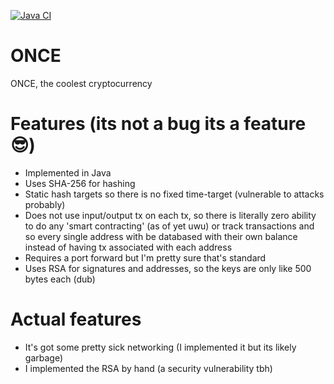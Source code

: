 [![Java CI](https://github.com/jorjiiie/ONCE/workflows/Tests/badge.svg)](https://github.com/jorjiiie/ONCE/actions/workflows/ci.yml)
# ONCE

ONCE, the coolest cryptocurrency

# Features (its not a bug its a feature 😎)

* Implemented in Java
* Uses SHA-256 for hashing
* Static hash targets so there is no fixed time-target (vulnerable to attacks probably)
* Does not use input/output tx on each tx, so there is literally zero ability to do any 'smart contracting' (as of yet uwu) or track transactions and so every single address with be databased with their own balance instead of having tx associated with each address
* Requires a port forward but I'm pretty sure that's standard
* Uses RSA for signatures and addresses, so the keys are only like 500 bytes each (dub)


# Actual features

* It's got some pretty sick networking (I implemented it but its likely garbage)
* I implemented the RSA by hand (a security vulnerability tbh)
